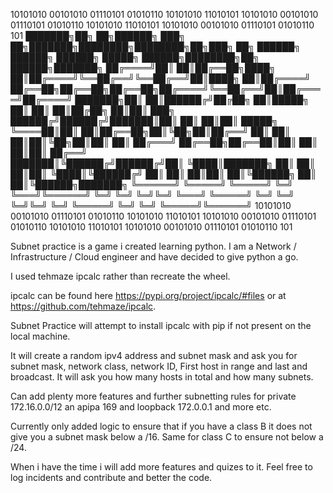 10101010 00101010 01110101 01010110 10101010 11010101 10101010 00101010 01110101 01010110 10101010 11010101 10101010 00101010 01110101 01010110 101
███████╗██╗   ██╗██████╗ ███╗   ██╗███████╗████████╗████████╗██╗███╗   ██╗ ██████╗     ██████╗ ██████╗  █████╗  ██████╗████████╗██╗ ██████╗███████╗
██╔════╝██║   ██║██╔══██╗████╗  ██║██╔════╝╚══██╔══╝╚══██╔══╝██║████╗  ██║██╔════╝     ██╔══██╗██╔══██╗██╔══██╗██╔════╝╚══██╔══╝██║██╔════╝██╔════╝
███████╗██║   ██║██████╔╝██╔██╗ ██║█████╗     ██║      ██║   ██║██╔██╗ ██║██║  ███╗    ██████╔╝██████╔╝███████║██║        ██║   ██║██║     █████╗  
╚════██║██║   ██║██╔══██╗██║╚██╗██║██╔══╝     ██║      ██║   ██║██║╚██╗██║██║   ██║    ██╔═══╝ ██╔══██╗██╔══██║██║        ██║   ██║██║     ██╔══╝  
███████║╚██████╔╝██████╔╝██║ ╚████║███████╗   ██║      ██║   ██║██║ ╚████║╚██████╔╝    ██║     ██║  ██║██║  ██║╚██████╗   ██║   ██║╚██████╗███████╗
╚══════╝ ╚═════╝ ╚═════╝ ╚═╝  ╚═══╝╚══════╝   ╚═╝      ╚═╝   ╚═╝╚═╝  ╚═══╝ ╚═════╝     ╚═╝     ╚═╝  ╚═╝╚═╝  ╚═╝ ╚═════╝   ╚═╝   ╚═╝ ╚═════╝╚══════╝
10101010 00101010 01110101 01010110 10101010 11010101 10101010 00101010 01110101 01010110 10101010 11010101 10101010 00101010 01110101 01010110 101

Subnet practice is a game i created learning python. I am a Network / Infrastructure / Cloud engineer and have decided to give python a go. 

I used tehmaze ipcalc rather than recreate the wheel. 

ipcalc can be found here https://pypi.org/project/ipcalc/#files or at https://github.com/tehmaze/ipcalc.

Subnet Practice will attempt to install ipcalc with pip if not present on the local machine. 

It will create a random ipv4 address and subnet mask and ask you for subnet mask, network class, network ID, First host in range and last and broadcast. 
It will ask you how many hosts in total and how many subnets. 

Can add plenty more features and further subnetting rules for private 172.16.0.0/12 an apipa 169 and loopback 172.0.0.1 and more etc. 

Currently only added logic to ensure that if you have a class B it does not give you a subnet mask below a /16. Same for class C to ensure not below a /24. 

When i have the time i will add more features and quizes to it. Feel free to log incidents and contribute and better the code. 
